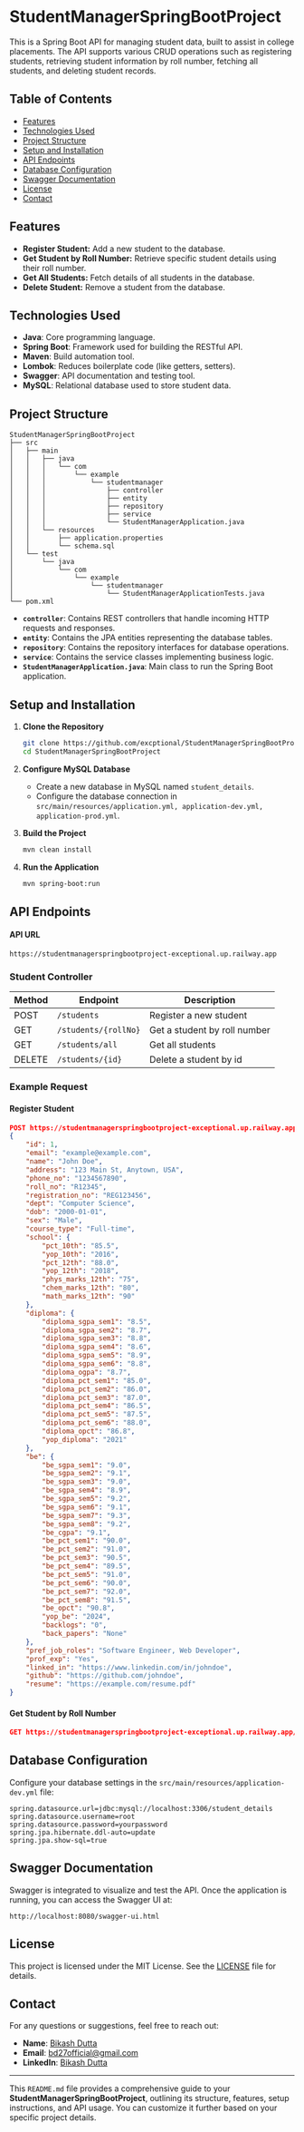# StudentManagerSpringBootProject

This is a Spring Boot API for managing student data, built to assist in college placements. The API supports various CRUD operations such as registering students, retrieving student information by roll number, fetching all students, and deleting student records.

## Table of Contents
- [Features](#features)
- [Technologies Used](#technologies-used)
- [Project Structure](#project-structure)
- [Setup and Installation](#setup-and-installation)
- [API Endpoints](#api-endpoints)
- [Database Configuration](#database-configuration)
- [Swagger Documentation](#swagger-documentation)
- [License](#license)
- [Contact](#contact)

## Features
- **Register Student:** Add a new student to the database.
- **Get Student by Roll Number:** Retrieve specific student details using their roll number.
- **Get All Students:** Fetch details of all students in the database.
- **Delete Student:** Remove a student from the database.

## Technologies Used
- **Java**: Core programming language.
- **Spring Boot**: Framework used for building the RESTful API.
- **Maven**: Build automation tool.
- **Lombok**: Reduces boilerplate code (like getters, setters).
- **Swagger**: API documentation and testing tool.
- **MySQL**: Relational database used to store student data.

## Project Structure
```
StudentManagerSpringBootProject
├── src
│   ├── main
│   │   ├── java
│   │   │   └── com
│   │   │       └── example
│   │   │           └── studentmanager
│   │   │               ├── controller
│   │   │               ├── entity
│   │   │               ├── repository
│   │   │               ├── service
│   │   │               └── StudentManagerApplication.java
│   │   └── resources
│   │       ├── application.properties
│   │       └── schema.sql
│   └── test
│       └── java
│           └── com
│               └── example
│                   └── studentmanager
│                       └── StudentManagerApplicationTests.java
└── pom.xml
```

- **`controller`**: Contains REST controllers that handle incoming HTTP requests and responses.
- **`entity`**: Contains the JPA entities representing the database tables.
- **`repository`**: Contains the repository interfaces for database operations.
- **`service`**: Contains the service classes implementing business logic.
- **`StudentManagerApplication.java`**: Main class to run the Spring Boot application.

## Setup and Installation

1. **Clone the Repository**
   ```bash
   git clone https://github.com/excptional/StudentManagerSpringBootProject.git
   cd StudentManagerSpringBootProject
   ```

2. **Configure MySQL Database**
   - Create a new database in MySQL named `student_details`.
   - Configure the database connection in `src/main/resources/application.yml, application-dev.yml, application-prod.yml`.

3. **Build the Project**
   ```bash
   mvn clean install
   ```

4. **Run the Application**
   ```bash
   mvn spring-boot:run
   ```

## API Endpoints

#### API URL
```
https://studentmanagerspringbootproject-exceptional.up.railway.app
```

### Student Controller

| Method | Endpoint                         | Description                        |
|--------|----------------------------------|------------------------------------|
| POST   | `/students`                      | Register a new student             |
| GET    | `/students/{rollNo}`             | Get a student by roll number       |
| GET    | `/students/all`                  | Get all students                   |
| DELETE | `/students/{id}`                 | Delete a student by id    |

### Example Request
#### Register Student
```json
POST https://studentmanagerspringbootproject-exceptional.up.railway.app/students
{
    "id": 1,
    "email": "example@example.com",
    "name": "John Doe",
    "address": "123 Main St, Anytown, USA",
    "phone_no": "1234567890",
    "roll_no": "R12345",
    "registration_no": "REG123456",
    "dept": "Computer Science",
    "dob": "2000-01-01",
    "sex": "Male",
    "course_type": "Full-time",
    "school": {
        "pct_10th": "85.5",
        "yop_10th": "2016",
        "pct_12th": "88.0",
        "yop_12th": "2018",
        "phys_marks_12th": "75",
        "chem_marks_12th": "80",
        "math_marks_12th": "90"
    },
    "diploma": {
        "diploma_sgpa_sem1": "8.5",
        "diploma_sgpa_sem2": "8.7",
        "diploma_sgpa_sem3": "8.8",
        "diploma_sgpa_sem4": "8.6",
        "diploma_sgpa_sem5": "8.9",
        "diploma_sgpa_sem6": "8.8",
        "diploma_ogpa": "8.7",
        "diploma_pct_sem1": "85.0",
        "diploma_pct_sem2": "86.0",
        "diploma_pct_sem3": "87.0",
        "diploma_pct_sem4": "86.5",
        "diploma_pct_sem5": "87.5",
        "diploma_pct_sem6": "88.0",
        "diploma_opct": "86.8",
        "yop_diploma": "2021"
    },
    "be": {
        "be_sgpa_sem1": "9.0",
        "be_sgpa_sem2": "9.1",
        "be_sgpa_sem3": "9.0",
        "be_sgpa_sem4": "8.9",
        "be_sgpa_sem5": "9.2",
        "be_sgpa_sem6": "9.1",
        "be_sgpa_sem7": "9.3",
        "be_sgpa_sem8": "9.2",
        "be_cgpa": "9.1",
        "be_pct_sem1": "90.0",
        "be_pct_sem2": "91.0",
        "be_pct_sem3": "90.5",
        "be_pct_sem4": "89.5",
        "be_pct_sem5": "91.0",
        "be_pct_sem6": "90.0",
        "be_pct_sem7": "92.0",
        "be_pct_sem8": "91.5",
        "be_opct": "90.8",
        "yop_be": "2024",
        "backlogs": "0",
        "back_papers": "None"
    },
    "pref_job_roles": "Software Engineer, Web Developer",
    "prof_exp": "Yes",
    "linked_in": "https://www.linkedin.com/in/johndoe",
    "github": "https://github.com/johndoe",
    "resume": "https://example.com/resume.pdf"
}

```

#### Get Student by Roll Number
```json
GET https://studentmanagerspringbootproject-exceptional.up.railway.app/students/CSE420
```

## Database Configuration

Configure your database settings in the `src/main/resources/application-dev.yml` file:

```properties
spring.datasource.url=jdbc:mysql://localhost:3306/student_details
spring.datasource.username=root
spring.datasource.password=yourpassword
spring.jpa.hibernate.ddl-auto=update
spring.jpa.show-sql=true
```

## Swagger Documentation

Swagger is integrated to visualize and test the API. Once the application is running, you can access the Swagger UI at:

```
http://localhost:8080/swagger-ui.html
```
## License

This project is licensed under the MIT License. See the [LICENSE](LICENSE) file for details.

## Contact

For any questions or suggestions, feel free to reach out:

- **Name**: [Bikash Dutta]()
- **Email**: [bd27official@gmail.com]()
- **LinkedIn**: [Bikash Dutta](https://www.linkedin.com/in/excptional/)

---

This `README.md` file provides a comprehensive guide to your **StudentManagerSpringBootProject**, outlining its structure, features, setup instructions, and API usage. You can customize it further based on your specific project details.
